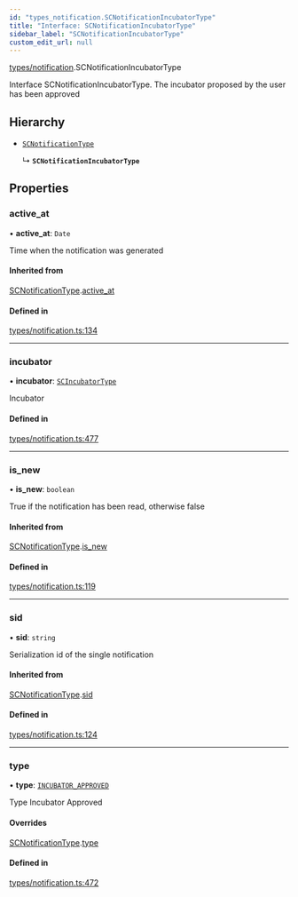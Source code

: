 ```yaml
---
id: "types_notification.SCNotificationIncubatorType"
title: "Interface: SCNotificationIncubatorType"
sidebar_label: "SCNotificationIncubatorType"
custom_edit_url: null
---
```


[types/notification](../modules/types_notification.md).SCNotificationIncubatorType

Interface SCNotificationIncubatorType.
The incubator proposed by the user has been approved

## Hierarchy

- [`SCNotificationType`](types_notification.SCNotificationType.md)

  ↳ **`SCNotificationIncubatorType`**

## Properties

### active\_at

• **active\_at**: `Date`

Time when the notification was generated

#### Inherited from

[SCNotificationType](types_notification.SCNotificationType.md).[active_at](types_notification.SCNotificationType.md#active_at)

#### Defined in

[types/notification.ts:134](https://github.com/selfcommunity/community-ui/blob/f8d581a/packages/sc-core/src/types/notification.ts#L134)

___

### incubator

• **incubator**: [`SCIncubatorType`](types_incubator.SCIncubatorType.md)

Incubator

#### Defined in

[types/notification.ts:477](https://github.com/selfcommunity/community-ui/blob/f8d581a/packages/sc-core/src/types/notification.ts#L477)

___

### is\_new

• **is\_new**: `boolean`

True if the notification has been read, otherwise false

#### Inherited from

[SCNotificationType](types_notification.SCNotificationType.md).[is_new](types_notification.SCNotificationType.md#is_new)

#### Defined in

[types/notification.ts:119](https://github.com/selfcommunity/community-ui/blob/f8d581a/packages/sc-core/src/types/notification.ts#L119)

___

### sid

• **sid**: `string`

Serialization id of the single notification

#### Inherited from

[SCNotificationType](types_notification.SCNotificationType.md).[sid](types_notification.SCNotificationType.md#sid)

#### Defined in

[types/notification.ts:124](https://github.com/selfcommunity/community-ui/blob/f8d581a/packages/sc-core/src/types/notification.ts#L124)

___

### type

• **type**: [`INCUBATOR_APPROVED`](../enums/types_notification.SCNotificationTypologyType.md#incubator_approved)

Type Incubator Approved

#### Overrides

[SCNotificationType](types_notification.SCNotificationType.md).[type](types_notification.SCNotificationType.md#type)

#### Defined in

[types/notification.ts:472](https://github.com/selfcommunity/community-ui/blob/f8d581a/packages/sc-core/src/types/notification.ts#L472)
